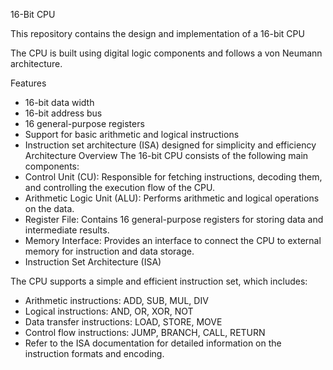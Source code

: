 16-Bit CPU

This repository contains the design and implementation of a 16-bit CPU

The CPU is built using digital logic components and follows a von Neumann architecture.

Features
- 16-bit data width
- 16-bit address bus
- 16 general-purpose registers
- Support for basic arithmetic and logical instructions
- Instruction set architecture (ISA) designed for simplicity and efficiency
Architecture Overview
The 16-bit CPU consists of the following main components:
- Control Unit (CU): Responsible for fetching instructions, decoding them, and controlling the execution flow of the CPU.
- Arithmetic Logic Unit (ALU): Performs arithmetic and logical operations on the data.
- Register File: Contains 16 general-purpose registers for storing data and intermediate results.
- Memory Interface: Provides an interface to connect the CPU to external memory for instruction and data storage.
- Instruction Set Architecture (ISA)

The CPU supports a simple and efficient instruction set, which includes:
- Arithmetic instructions: ADD, SUB, MUL, DIV
- Logical instructions: AND, OR, XOR, NOT
- Data transfer instructions: LOAD, STORE, MOVE
- Control flow instructions: JUMP, BRANCH, CALL, RETURN
- Refer to the ISA documentation for detailed information on the instruction formats and encoding.
